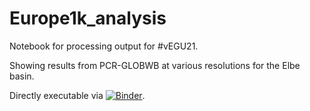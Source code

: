 # Europe1k_analysis

Notebook for processing output for #vEGU21.

Showing results from PCR-GLOBWB at various resolutions for the Elbe basin.

Directly executable via [![Binder](https://mybinder.org/badge_logo.svg)](https://mybinder.org/v2/gh/JannisHoch/Europe1k_analysis/HEAD?filepath=output_processing.ipynb).